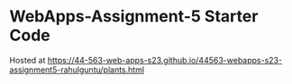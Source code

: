 # WebApps-Assignment-5 Starter Code
Hosted at https://44-563-web-apps-s23.github.io/44563-webapps-s23-assignment5-rahulguntu/plants.html